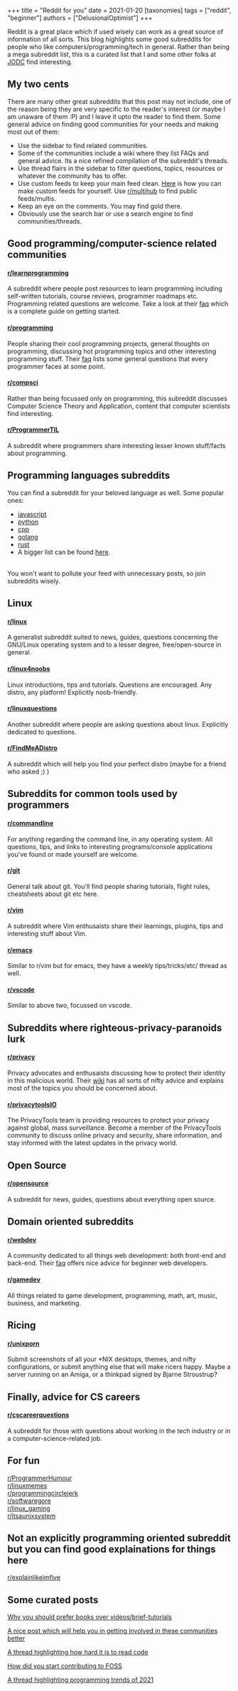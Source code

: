 +++
title = "Reddit for you"
date = 2021-01-20
[taxonomies]
tags = ["reddit", "beginner"]
authors = ["DelusionalOptimist"]
+++

Reddit is a great place which if used wisely can work as a great source of information of all sorts. This blog highlights some good subreddits for people who like computers/programming/tech in general. Rather than being a mega subreddit list, this is a curated list that I and some other folks at [JODC](https://jiitodc.netlify.app/) find interesting.

## My two cents
There are many other great subreddits that this post may not include, one of the reason being they are very specific to the reader's interest (or maybe I am unaware of them :P) and I leave it upto the reader to find them. Some general advice on finding good communities for your needs and making most out of them:
- Use the sidebar to find related communities.
- Some of the communities include a wiki where they list FAQs and general advice. Its a nice refined compilation of the subreddit's threads.
- Use thread flairs in the sidebar to filter questions, topics, resources or whatever the community has to offer.
- Use custom feeds to keep your main feed clean. [Here](https://thenextweb.com/basics/2019/07/19/reddit-custom-feeds-multis/) is how you can make custom feeds for yourself. Use [r/multihub](https://www.reddit.com/r/multihub/) to find public feeds/multis.
- Keep an eye on the comments. You may find gold there.
- Obviously use the search bar or use a search engine to find communities/threads.

## Good programming/computer-science related communities
#### [r/learnprogramming](https://www.reddit.com/r/learnprogramming/)
A subreddit where people post resources to learn programming including self-written tutorials, course reviews, programmer roadmaps etc. Programming related questions are welcome. Take a look at their [faq](https://www.reddit.com/r/learnprogramming/wiki/faq) which is a complete guide on getting started.

#### [r/programming](https://www.reddit.com/r/programming/)
People sharing their cool programming projects, general thoughts on programming, discussing hot programming topics and other interesting programming stuff. Their [faq](https://www.reddit.com/r/programming/wiki/faq) lists some general questions that every programmer faces at some point.

#### [r/compsci](https://www.reddit.com/r/compsci)
Rather than being focussed only on programming, this subreddit discusses Computer Science Theory and Application, content that computer scientists find interesting.

#### [r/ProgrammerTIL](https://www.reddit.com/r/ProgrammerTIL/)
A subreddit where programmers share interesting lesser known stuff/facts about programming.

## Programming languages subreddits
You can find a subreddit for your beloved language as well. Some popular ones:
- [javascript](https://www.reddit.com/r/javascript)
- [python](http://www.reddit.com/r/python)
- [cpp](http://www.reddit.com/r/cpp)
- [golang](http://www.reddit.com/r/golang)
- [rust](http://www.reddit.com/r/rust)
- A bigger list can be found [here](https://www.reddit.com/r/programming/wiki/faq#wiki_what_language_reddits_are_there.3F).
<br/>
You won't want to pollute your feed with unnecessary posts, so join subreddits wisely.
<br/>

## Linux
#### [r/linux](https://www.reddit.com/r/linux/)
A generalist subreddit suited to news, guides, questions concerning the GNU/Linux operating system and to a lesser degree, free/open-source in general.
#### [r/linux4noobs](https://www.reddit.com/r/linux4noobs/)
Linux introductions, tips and tutorials. Questions are encouraged. Any distro, any platform! Explicitly noob-friendly.
#### [r/linuxquestions](https://www.reddit.com/r/linuxquestions/)
Another subreddit where people are asking questions about linux. Explicitly dedicated to questions.
#### [r/FindMeADistro](https://www.reddit.com/r/FindMeADistro/)
A subreddit which will help you find your perfect distro (maybe for a friend who asked ;) )

## Subreddits for common tools used by programmers
#### [r/commandline](https://www.reddit.com/r/commandline)
For anything regarding the command line, in any operating system. All questions, tips, and links to interesting programs/console applications you've found or made yourself are welcome.
#### [r/git](https://www.reddit.com/r/git)
General talk about git. You'll find people sharing tutorials, flight rules, cheatsheets about git etc here.
#### [r/vim](https://www.reddit.com/r/vim)
A subreddit where Vim enthusaists share their learnings, plugins, tips and interesting stuff about Vim.
#### [r/emacs](https://www.reddit.com/r/emacs)
Similar to r/vim but for emacs, they have a weekly tips/tricks/etc/ thread as well.
#### [r/vscode](https://www.reddit.com/r/vscode)
Similar to above two, focussed on vscode.

## Subreddits where righteous-privacy-paranoids lurk
#### [r/privacy](https://www.reddit.com/r/privacy/)
Privacy advocates and enthusaists discussing how to protect their identity in this malicious world. Their [wiki](https://www.reddit.com/r/privacy/wiki/index) has all sorts of nifty advice and explains most of the topics you should be concerned about.
#### [r/privacytoolsIO](https://www.reddit.com/r/privacytoolsIO/)
The PrivacyTools team is providing resources to protect your privacy against global, mass surveillance. Become a member of the PrivacyTools community to discuss online privacy and security, share information, and stay informed with the latest updates in the privacy world.

## Open Source
#### [r/opensource](https://www.reddit.com/r/opensource/)
A subreddit for news, guides, questions about everything open source.

## Domain oriented subreddits
#### [r/webdev](https://www.reddit.com/r/webdev/)
A community dedicated to all things web development: both front-end and back-end. Their [faq](https://www.reddit.com/r/webdev/wiki/faq) offers nice advice for beginner web developers.
#### [r/gamedev](https://www.reddit.com/r/gamedev/)
All things related to game development, programming, math, art, music, business, and marketing.

## Ricing
#### [r/unixporn](https://www.reddit.com/r/unixporn/)
Submit screenshots of all your *NIX desktops, themes, and nifty configurations, or submit anything else that will make ricers happy. Maybe a server running on an Amiga, or a thinkpad signed by Bjarne Stroustrup?

## Finally, advice for CS careers
#### [r/cscareerquestions](https://www.reddit.com/r/cscareerquestions/)
A subreddit for those with questions about working in the tech industry or in a computer-science-related job.

## For fun
[r/ProgrammerHumour](https://www.reddit.com/r/ProgrammerHumor/)<br/>
[r/linuxmemes](https://www.reddit.com/r/linuxmemes/)<br/>
[r/programmingcirclejerk](https://www.reddit.com/r/programmingcirclejerk/)<br/>
[r/softwaregore](https://www.reddit.com/r/softwaregore/)<br/>
[r/linux_gaming](https://www.reddit.com/r/linux_gaming/)<br/>
[r/itsaunixsystem](https://www.reddit.com/r/itsaunixsystem/)<br/>

## Not an explicitly programming oriented subreddit but you can find good explainations for things here
[r/explainlikeimfive](https://www.reddit.com/r/explainlikeimfive/)

## Some curated posts
[Why you should prefer books over videos/brief-tutorials](https://www.reddit.com/r/learnprogramming/comments/ktfpfx/use_books_instead_of_brief_tutorials_to_learn/)

[A nice post which will help you in getting involved in these communities better](https://www.reddit.com/r/compsci/comments/c15nbn/psa_this_is_not_rprogramming_quick_clarification/)

[A thread highlighting how hard it is to read code](https://www.reddit.com/r/programming/comments/8f2lzu/theres_a_reason_that_programmers_always_want_to/)

[How did you start contributing to FOSS](https://www.reddit.com/r/linux/comments/judl00/how_did_you_start_contributing_to_foss/)

[A thread highlighting programming trends of 2021](https://www.reddit.com/r/cscareerquestions/comments/kzum7m/which_programming_books_are_still_must_reads_aka/)

